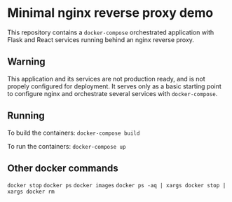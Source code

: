 # Minimal nginx reverse proxy demo

This repository contains a `docker-compose` orchestrated application with Flask and React services running behind an nginx reverse proxy.

## Warning

This application and its services are not production ready, and is not propely configured for deployment. It serves only as a basic starting point to configure nginx and orchestrate several services with `docker-compose`.

## Running

To build the containers:
`docker-compose build`

To run the containers:
`docker-compose up`

## Other docker commands

`docker stop`
`docker ps`
`docker images`
`docker ps -aq | xargs docker stop | xargs docker rm`
